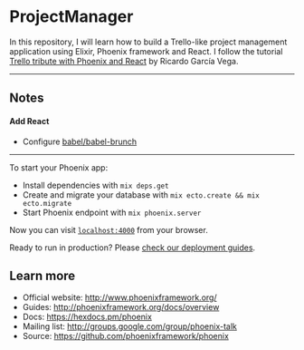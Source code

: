 # ProjectManager

In this repository, I will learn how to build a Trello-like project management application using Elixir, Phoenix framework and React. I follow the tutorial [Trello tribute with Phoenix and React](https://github.com/bigardone/phoenix-trello) by Ricardo García Vega.

---

## Notes

#### Add React
- Configure [babel/babel-brunch](https://github.com/babel/babel-brunch#usage)


---

To start your Phoenix app:

  * Install dependencies with `mix deps.get`
  * Create and migrate your database with `mix ecto.create && mix ecto.migrate`
  * Start Phoenix endpoint with `mix phoenix.server`

Now you can visit [`localhost:4000`](http://localhost:4000) from your browser.

Ready to run in production? Please [check our deployment guides](http://www.phoenixframework.org/docs/deployment).

## Learn more

  * Official website: http://www.phoenixframework.org/
  * Guides: http://phoenixframework.org/docs/overview
  * Docs: https://hexdocs.pm/phoenix
  * Mailing list: http://groups.google.com/group/phoenix-talk
  * Source: https://github.com/phoenixframework/phoenix
